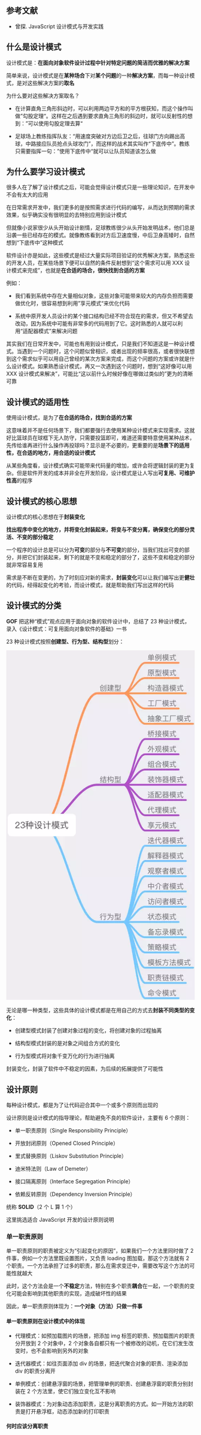 ## 参考文献

- 曾探. JavaScript 设计模式与开发实践

## 什么是设计模式

设计模式是：**在面向对象软件设计过程中针对特定问题的简洁而优雅的解决方案**

简单来说，设计模式是在**某种场合**下对**某个问题**的一种**解决方案**，而每一种设计模式，是对这些解决方案的**取名**

为什么要对这些解决方案取名？

- 在计算直角三角形斜边时，可以利用两边平方和的平方根获知，而这个操作叫做”勾股定理“。这样在之后遇到要求直角三角形的斜边时，就可以反射性的想到：”可以使用勾股定理去算“

- 足球场上教练指挥队友：“用速度突破对方边后卫之后，往球门方向踢出高球，中路接应队员抢点头球攻门”，而这样的战术其实叫作“下底传中”。教练只需要指挥一句：”使用下底传中“就可以让队员知道该怎么做

## 为什么要学习设计模式

很多人在了解了设计模式之后，可能会觉得设计模式只是一些理论知识，在开发中不会有太大的应用

在日常需求开发中，我们更多的是按照需求进行代码的编写，从而达到预期的需求效果，似乎确实没有很明显的去特别应用到设计模式

但就像小说家很少从头开始设计剧情，足球教练很少从头开始发明战术，他们总是沿袭一些已经存在的模式。就像教练看到对方后卫速度慢，中后卫身高矮时，自然想到“下底传中”这种模式

软件设计亦是如此，这些模式是经过大量实际项目验证的优秀解决方案，熟悉这些的开发人员，在某些场景下便可以自然的条件反射想到“这个需求可以用 XXX 设计模式来完成”，也就是**在合适的场合，很快找到合适的方案**

例如：

- 我们看到系统中存在大量相似对象，这些对象可能带来较大的内存负担而需要做优化时，很容易想到利用”享元模式“来优化代码

- 系统中原开发人员设计的某个接口结构已经不符合现在的需求，但又不希望去改动，因为系统中可能有非常多的代码用到了它。这时熟悉的人就可以利用“适配器模式”来解决问题

其实我们在日常开发中，可能也有用到设计模式，只是我们不知道这是一种设计模式。当遇到一个问题时，这个问题似曾相识，或者出现的频率很高，或者很快联想到这个需求似乎可以用自己曾经的某次方案来完成，而这个问题的方案或许就是什么设计模式。如果熟悉设计模式，再又一次遇到这个问题时，想到“这好像可以用 XXX 设计模式来解决”，可能比“这以前什么时候好像在哪做过类似的”更为的清晰可靠

## 设计模式的适用性

使用设计模式，是为了**在合适的场合，找到合适的方案**

这意味着并不是任何场景下，我们都要强行去使用某种设计模式来实现需求。这就好比篮球员在球框下无人防守，只需要投篮即可，难道还需要特意使用某种战术，先传给谁再进行什么操作再投球吗？显示是不必要的，更重要的是**场景下的适用性，在合适的地方，用合适的设计模式**

从某些角度看，设计模式确实可能带来代码量的增加，或许会将逻辑封装的更为复杂。但是软件开发的成本并非全在开发阶段，设计模式是让人写出**可复用、可维护性高**的程序

## 设计模式的核心思想

设计模式的核心思想在于**封装变化**

**找出程序中变化的地方，并将变化封装起来，将变与不变分离，确保变化的部分灵活、不变的部分稳定**

一个程序的设计总是可以分为**可变**的部分与**不可变**的部分，当我们找出可变的部分，并把它们封装起来，剩下的就是不变和稳定的部分了，这些不变和稳定的部分就非常容易复用

需求是不断在变更的，为了时刻应对新的需求，**封装变化**可以让我们编写出更**健壮**的代码，经得起变化的考验，而设计模式，就是帮助我们写出这样的代码

## 设计模式的分类

**GOF** 把这种“模式”观点应用于面向对象的软件设计中，总结了 23 种设计模式，录入《设计模式：可复用面向对象软件的基础》一书

23 种设计模式按照**创建型、行为型、结构型**划分：


![Alt text](./imgs/01-01.png)

无论是哪一种类型，这些具体的设计模式都是在用自己的方式去**封装不同类型的变化**：

- 创建型模式封装了创建对象过程的变化，将创建对象的过程抽离

- 结构型模式封装的是对象之间组合方式的变化

- 行为型模式将对象千变万化的行为进行抽离

封装变化，封装了软件中不稳定的因素，为后续的拓展提供了可能性

## 设计原则

每种设计模式，都是为了让代码迎合其中一个或多个原则而出现的

设计原则是设计模式的指导理论，帮助避免不良的软件设计，主要有 6 个原则：

- 单一职责原则（Single Responsibility Principle）

- 开放封闭原则（Opened Closed Principle）

- 里式替换原则（Liskov Substitution Principle）

- 迪米特法则（Law of Demeter）

- 接口隔离原则（Interface Segregation Principle）

- 依赖反转原则（Dependency Inversion Principle）

统称 **SOLID**（2 个 L 算 1 个）

这里挑选适合 JavaScript 开发的设计原则说明

### 单一职责原则

单一职责原则的职责被定义为“引起变化的原因”，如果我们一个方法里同时做了 2 件事，例如一个方法里既设置图片，又负责 loading 图加载，那这个方法就有 2 个职责。一个方法承担了过多的职责，那么在需求变迁中，需要改写这个方法的可能性就越大

此时，这个方法会是一个**不稳定**方法，特别在多个职责**耦合**在一起，一个职责的变化可能会影响到其他职责的实现，造成破坏性的结果

因此，单一职责原则体现为：**一个对象（方法）只做一件事**

#### 单一职责原则在设计模式中的体现

- 代理模式：如预加载图片的场景，把添加 img 标签的职责、预加载图片的职责分开放到 2 个对象中，2 个对象各自都只有一个被修改的动机，在它们发生改变时，也不会影响到另外的对象

- 迭代器模式：如往页面添加 div 的场景，把迭代聚合对象的职责、渲染添加 div 的职责分离开

- 单例模式：创建悬浮窗的场景，把管理单例的职责、创建悬浮窗的职责分别封装在 2 个方法里，使它们独立变化互不影响

- 装饰器模式：为对象动态添加职责，这是分离职责的方式。如一开始方法的职责是打开悬浮框，动态添加新的打印职责

#### 何时应该分离职责








